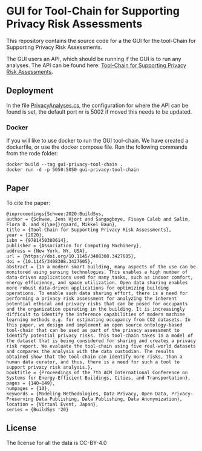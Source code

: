 # GUI for Tool-Chain for Supporting Privacy Risk Assessments
This repository contains the source code for a the GUI for the tool-Chain for Supporting Privacy Risk Assessments.

The GUI users an API, which should be running if the GUI is to run any analyses. The API can be found here: [Tool-Chain for Supporting Privacy Risk Assessments](https://gitlab.sdu.dk/jehs/tool-chain_for_supporting_privacy_risk_assessments).

## Deployment
In the file [PrivacyAnalyses.cs](https://gitlab.sdu.dk/jehs/gui-tool-chain_for_supporting_privacy_risk_assessments/-/blob/master/Library/PrivacyModel/PrivacyAnalyses.cs), the configuration for where the API can be found is set, the default port nr is 5002 if moved this needs to be updated.


### Docker
If you will like to use docker to run the GUI tool-chain. 
We have created a dockerfile, or use the docker compose file.
Run the following commands from the rode folder:
```
docker build --tag gui-privacy-tool-chain .
docker run -d -p 5050:5050 gui-privacy-tool-chain
```
## Paper
To cite the paper:
```
@inproceedings{Schwee:2020:BuildSys,
author = {Schwee, Jens Hjort and Sangogboye, Fisayo Caleb and Salim, Flora D. and Kj\ae{}rgaard, Mikkel Baun},
title = {Tool-Chain for Supporting Privacy Risk Assessments},
year = {2020},
isbn = {9781450380614},
publisher = {Association for Computing Machinery},
address = {New York, NY, USA},
url = {https://doi.org/10.1145/3408308.3427605},
doi = {10.1145/3408308.3427605},
abstract = {In a modern smart building, many aspects of the use can be monitored using sensing technologies. This enables a high number of data-driven applications used for many tasks, such as indoor comfort, energy efficiency, and space utilization. Open data sharing enables more robust data-driven applications for optimizing building operations. To enable such data sharing effort, there is a need for performing a privacy risk assessment for analyzing the inherent potential ethical and privacy risks that can be posed for occupants and the organization operating in the building. It is increasingly difficult to identify the inference capabilities of modern machine learning methods e.g. for estimating occupancy from CO2 datasets. In this paper, we design and implement an open source ontology-based tool-chain that can be used as part of the privacy assessment to identify potential privacy risks. This tool-chain takes in a model of the dataset that is being considered for sharing and creates a privacy risk report. We evaluate the tool-chain using five real-world datasets and compares the analysis with the data custodian. The results obtained show that the tool-chain can identify more risks, than a human data curator, and thus, there is a need for such a tool to support privacy risk analysis.},
booktitle = {Proceedings of the 7th ACM International Conference on Systems for Energy-Efficient Buildings, Cities, and Transportation},
pages = {140–149},
numpages = {10},
keywords = {Modeling Methodologies, Data Privacy, Open Data, Privacy-Preserving Data Publishing, Data Publishing, Data Anonymization},
location = {Virtual Event, Japan},
series = {BuildSys '20}
```

## License
The license for all the data is CC-BY-4.0

